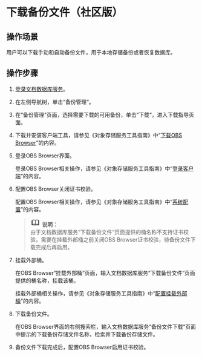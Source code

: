 # 下载备份文件（社区版）<a name="zh-cn_topic_backup_download"></a>

## 操作场景<a name="zh-cn_topic_0060142340_section59211223171826"></a>

用户可以下载手动和自动备份文件，用于本地存储备份或者恢复数据库。

## 操作步骤<a name="section3831182116522"></a>

1.  [登录文档数据库服务](https://support.huaweicloud.com/qs-dds/dds_02_0043.html)。
2.  在左侧导航树，单击“备份管理“。
3.  在“备份管理“页面，选择需要下载的可用备份，单击“下载“，进入下载指导页面。
4.  下载并安装客户端工具，请参见《对象存储服务工具指南》中“[下载OBS Browser](https://support.huaweicloud.com/clientogw-obs/zh-cn_topic_0045829056.html)”的内容。
5.  登录OBS Browser界面。

    登录OBS Browser相关操作，请参见《对象存储服务工具指南》中“[登录客户端](https://support.huaweicloud.com/clientogw-obs/zh-cn_topic_0045829058.html)”的内容。

6.  配置OBS Browser关闭证书校验。

    配置OBS Browser相关操作，请参见《对象存储服务工具指南》中“[系统配置](https://support.huaweicloud.com/clientogw-obs/zh-cn_topic_0045829119.html)”的内容。

    >![](public_sys-resources/icon-note.gif) **说明：**   
    >由于文档数据库服务“下载备份文件“页面提供的桶名称不支持证书校验，需要在挂载外部桶之前关闭OBS Browser证书校验，待备份文件下载完成后再启用。  

7.  挂载外部桶。

    在OBS Browser“挂载外部桶“页面，输入文档数据库服务“下载备份文件“页面提供的桶名称，挂载该桶。

    挂载外部桶相关操作，请参见《对象存储服务工具指南》中“[配置挂载外部桶](https://support.huaweicloud.com/clientogw-obs/zh-cn_topic_0045829133.html)”的内容。

8.  下载备份文件。

    在OBS Browser界面的右侧搜索栏，输入文档数据库服务“备份文件下载“页面中提示的下载备份存储文件名称，检索并下载备份存储文件。

9.  备份文件下载完成后，配置OBS Browser启用证书校验。

